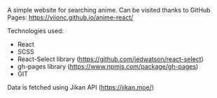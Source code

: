A simple website for searching anime. Can be visited thanks to GitHub Pages: https://viionc.github.io/anime-react/

Technologies used:
- React
- SCSS
- React-Select library (https://github.com/jedwatson/react-select)
- gh-pages library (https://www.npmjs.com/package/gh-pages)
- GIT

Data is fetched using Jikan API (https://jikan.moe/)
